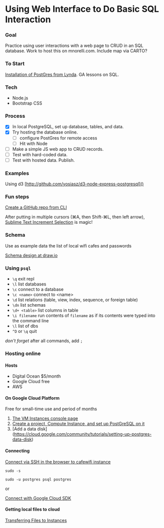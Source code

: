 # Using Web Interface to Do Basic SQL Interaction

### Goal 
Practice using user interactions with a web page to CRUD in an SQL database.  Work to host this on mnorelli.com.  Include map via CARTO?

### To Start
[Installation of PostGres from Lynda](https://www.lynda.com/PostgreSQL-tutorials/Getting-most-out-Quick-Start/73930/93124-4.html).
GA lessons on SQL.


### Tech
- Node.js
- Bootstrap CSS

### Process
- [x] In local PostgreSQL, set up database, tables, and data.
- [x] Try hosting the database online.
	- [ ] configure PostGres for remote access
	- [ ] Hit with Node
- [ ] Make a simple JS web app to CRUD records.
- [ ] Test with hard-coded data.
- [ ] Test with hosted data.
Publish.

### Examples
Using d3 [http://github.com/yosiasz/d3-node-express-postgresql]()

### Fun steps
[Create a GitHub repo from CLI](https://stackoverflow.com/questions/2423777/is-it-possible-to-create-a-remote-repo-on-github-from-the-cli-without-opening-br)

After putting in multiple cursors  (⌘A, then Shift-⌘L, then left arrow), [Sublime Text Increment Selection](https://github.com/yulanggong/IncrementSelection) is magic!


### Schema
Use as example data the list of local wifi cafes and passwords

[Schema design at draw.io](https://www.draw.io/#G0B3r-2ApUW3VzbVl0NFlHQUNRRkk)

### Using `psql`

- `\q` exit repl
- `\l` list databases
- `\c` connect to a database
- `\c <name>` connect to \<name>
- `\d` list relations (table, view, index, sequence, or foreign table)
- `\dn` list schemas
- `\d+ <table>` list columns in table
- `\i filename` run contents of `filename` as if its contents were typed into the command line
- `\l` list of dbs
- `^D` or `\q` quit



*don't forget* after all commands, add `;`

### Hosting online

#### Hosts
- Digital Ocean $5/month
- Google Cloud free
- AWS

#### On Google Cloud Platform
Free for small-time use and period of months

1. [The VM Instances console page](https://console.cloud.google.com/compute/instances?project=cafewifi-183701)
2. [Create a project, Compute Instance, and set up PostGreSQL on it](https://cloud.google.com/community/tutorials/setting-up-postgres)
2. [Add a data disk]
(https://cloud.google.com/community/tutorials/setting-up-postgres-data-disk)


#### Connecting
[Connect via SSH in the browser to cafewifi instance](https://ssh.cloud.google.com/projects/cafewifi-183701/zones/us-west1-a/instances/postgres?authuser=0&hl=en_US&projectNumber=265063489369)

`sudo -s`

`sudo -u postgres psql postgres`

or

[Connect with Google Cloud SDK](https://cloud.google.com/sdk/docs/quickstart-mac-os-x)

#### Getting local files to cloud
[Transferring Files to Instances](https://cloud.google.com/compute/docs/instances/transfer-files)
